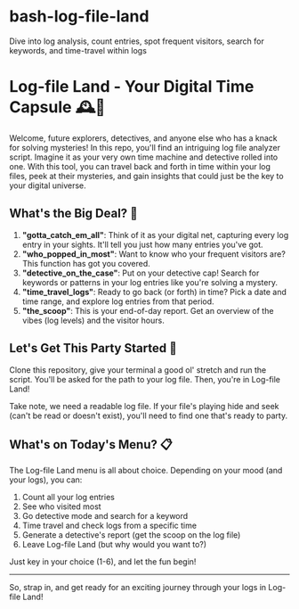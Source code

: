# bash-log-file-land
 Dive into log analysis, count entries, spot frequent visitors, search for keywords, and time-travel within logs


 # Log-file Land - Your Digital Time Capsule 🕰️📜

Welcome, future explorers, detectives, and anyone else who has a knack for solving mysteries! In this repo, you'll find an intriguing log file analyzer script. Imagine it as your very own time machine and detective rolled into one. With this tool, you can travel back and forth in time within your log files, peek at their mysteries, and gain insights that could just be the key to your digital universe.

## What's the Big Deal? 🎡

1. **"gotta_catch_em_all"**: Think of it as your digital net, capturing every log entry in your sights. It'll tell you just how many entries you've got.
2. **"who_popped_in_most"**: Want to know who your frequent visitors are? This function has got you covered.
3. **"detective_on_the_case"**: Put on your detective cap! Search for keywords or patterns in your log entries like you're solving a mystery.
4. **"time_travel_logs"**: Ready to go back (or forth) in time? Pick a date and time range, and explore log entries from that period. 
5. **"the_scoop"**: This is your end-of-day report. Get an overview of the vibes (log levels) and the visitor hours.

## Let's Get This Party Started 🥳

Clone this repository, give your terminal a good ol' stretch and run the script. You'll be asked for the path to your log file. Then, you're in Log-file Land!

Take note, we need a readable log file. If your file's playing hide and seek (can't be read or doesn't exist), you'll need to find one that's ready to party.

## What's on Today's Menu? 📋

The Log-file Land menu is all about choice. Depending on your mood (and your logs), you can:

1. Count all your log entries
2. See who visited most
3. Go detective mode and search for a keyword
4. Time travel and check logs from a specific time
5. Generate a detective's report (get the scoop on the log file)
6. Leave Log-file Land (but why would you want to?)

Just key in your choice (1-6), and let the fun begin!

---

So, strap in, and get ready for an exciting journey through your logs in Log-file Land!

